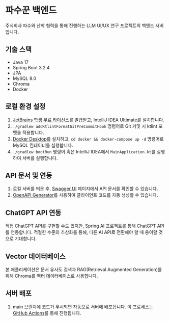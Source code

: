 # 파수꾼 백엔드
주식회사 파수와 산학 협력을 통해 진행하는 LLM UI/UX 연구 프로젝트의 백엔드 서버입니다.

## 기술 스택
- Java 17
- Spring Boot 3.2.4
- JPA
- MySQL 8.0
- Chroma
- Docker

## 로컬 환경 설정
1. [JetBrains 학생 무료 라이선스](https://www.jetbrains.com/shop/eform/students/)를 발급받고, IntelliJ IDEA Ultimate를 설치합니다.
2. `./gradlew addKtlintFormatGitPreCommitHook` 명령어로 Git 커밋 시 ktlint 포맷을 적용합니다.
3. [Docker Desktop](https://www.docker.com/products/docker-desktop/)를 설치하고, `cd docker && docker-compose up -d` 명령어로 MySQL 컨테이너를 실행합니다.
4. `./gradlew bootRun` 명령어 혹은 IntelliJ IDEA에서 `MainApplication.kt`를 실행하여 서버를 실행합니다.

## API 문서 및 연동
1. 로컬 서버를 띄운 후, [Swagger UI](http://localhost:8080/swagger-ui.html) 페이지에서 API 문서를 확인할 수 있습니다.
2. [OpenAPI Generator](https://openapi-generator.tech/docs/generators)를 사용하여 클라이언트 코드를 자동 생성할 수 있습니다.

## ChatGPT API 연동
직접 ChatGPT API를 구현할 수도 있지만, Spring AI 프로젝트를 통해 ChatGPT API를 연동합니다.
적절한 수준의 추상화를 통해, 다른 AI API로 전환해야 할 때 용이할 것으로 기대합니다.

## Vector 데이터베이스
본 애플리케이션은 문서 유사도 검색과 RAG(Retrieval Augmented Generation)를 위해 Chroma를 벡터 데이터베이스로 사용합니다.

## 서버 배포
1. main 브랜치에 코드가 푸시되면 자동으로 서버에 배포됩니다. 이 프로세스는 [GitHub Actions](https://github.com/Fasoo-LLM-Chat-UI-UX/llmchat-backend/blob/main/.github/workflows/cd.yml)를 통해 진행됩니다.
